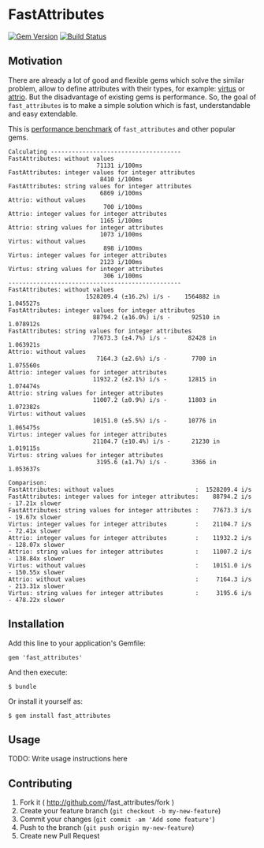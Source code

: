 # FastAttributes
[![Gem Version](http://img.shields.io/gem/v/fast_attributes.svg)](http://rubygems.org/gems/fast_attributes)
[![Build Status](http://img.shields.io/travis/applift/fast_attributes.svg)](https://travis-ci.org/applift/fast_attributes)

## Motivation

There are already a lot of good and flexible gems which solve the similar problem, allow to define attributes with their types, for example: [virtus](https://github.com/solnic/virtus) or [attrio](https://github.com/jetrockets/attrio). But the disadvantage of existing gems is performance. So, the goal of `fast_attributes` is to make a simple solution which is fast, understandable and easy extendable.

This is [performance benchmark](https://github.com/applift/fast_attributes/blob/master/benchmarks/comparison.rb) of `fast_attributes` and other popular gems.

```
Calculating -------------------------------------
FastAttributes: without values                       
                         71131 i/100ms
FastAttributes: integer values for integer attributes
                          8410 i/100ms
FastAttributes: string values for integer attributes 
                          6869 i/100ms
Attrio: without values                               
                           700 i/100ms
Attrio: integer values for integer attributes        
                          1165 i/100ms
Attrio: string values for integer attributes         
                          1073 i/100ms
Virtus: without values                               
                           898 i/100ms
Virtus: integer values for integer attributes        
                          2123 i/100ms
Virtus: string values for integer attributes         
                           306 i/100ms
-------------------------------------------------
FastAttributes: without values                       
                      1528209.4 (±16.2%) i/s -    1564882 in   1.045527s
FastAttributes: integer values for integer attributes
                        88794.2 (±16.0%) i/s -      92510 in   1.078912s
FastAttributes: string values for integer attributes 
                        77673.3 (±4.7%) i/s -      82428 in   1.063921s
Attrio: without values                               
                         7164.3 (±2.6%) i/s -       7700 in   1.075560s
Attrio: integer values for integer attributes        
                        11932.2 (±2.1%) i/s -      12815 in   1.074474s
Attrio: string values for integer attributes         
                        11007.2 (±0.9%) i/s -      11803 in   1.072382s
Virtus: without values                               
                        10151.0 (±5.5%) i/s -      10776 in   1.065475s
Virtus: integer values for integer attributes        
                        21104.7 (±10.4%) i/s -      21230 in   1.019115s
Virtus: string values for integer attributes         
                         3195.6 (±1.7%) i/s -       3366 in   1.053637s

Comparison:
FastAttributes: without values                       :  1528209.4 i/s
FastAttributes: integer values for integer attributes:    88794.2 i/s - 17.21x slower
FastAttributes: string values for integer attributes :    77673.3 i/s - 19.67x slower
Virtus: integer values for integer attributes        :    21104.7 i/s - 72.41x slower
Attrio: integer values for integer attributes        :    11932.2 i/s - 128.07x slower
Attrio: string values for integer attributes         :    11007.2 i/s - 138.84x slower
Virtus: without values                               :    10151.0 i/s - 150.55x slower
Attrio: without values                               :     7164.3 i/s - 213.31x slower
Virtus: string values for integer attributes         :     3195.6 i/s - 478.22x slower
```

## Installation

Add this line to your application's Gemfile:

    gem 'fast_attributes'

And then execute:

    $ bundle

Or install it yourself as:

    $ gem install fast_attributes

## Usage

TODO: Write usage instructions here

## Contributing

1. Fork it ( http://github.com/<my-github-username>/fast_attributes/fork )
2. Create your feature branch (`git checkout -b my-new-feature`)
3. Commit your changes (`git commit -am 'Add some feature'`)
4. Push to the branch (`git push origin my-new-feature`)
5. Create new Pull Request
